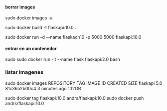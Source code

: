 #### borrar images
sudo docker images -a

sudo docker build -t flaskapi:10.0 .

sudo docker run -d --name flaskach10 -p 5000:5000 flaskapi:10.0

#### entrar en un contenedor
sudo sudo docker run -it --name flask flaskapi:2.0 bash

### listar imagenes
sudo docker images
REPOSITORY     TAG       IMAGE ID       CREATED          SIZE
flaskapi       5.0       81c36a2b00c4   3 minutes ago    1.12GB

sudo docker tag flaskapi:10.0 andrs/flaskapi:10.0
sudo docker push andrs/flaskapi:10.0
